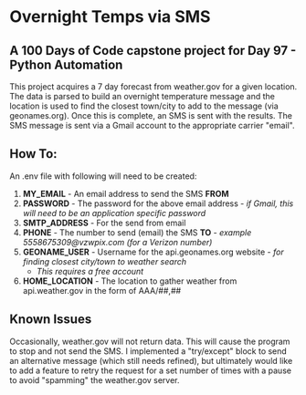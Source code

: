 # Overnight Temps via SMS

## A 100 Days of Code capstone project for Day 97 - Python Automation

This project acquires a 7 day forecast from weather.gov for a given location. The data is parsed to build an overnight temperature message and the location is used to find the closest town/city to add to the message (via geonames.org).  Once this is complete, an SMS is sent with the results. The SMS message is sent via a Gmail account to the appropriate carrier "email".

## How To:

An .env file with following will need to be created:
1. **MY_EMAIL** - An email address to send the SMS **FROM**
2. **PASSWORD** - The password for the above email address - *if Gmail, this will need to be an application specific password*
3. **SMTP_ADDRESS** - For the send from email
4. **PHONE** - The number to send (email) the SMS **TO** - *example 5558675309<span>@</span>vzwpix.com (for a Verizon number)*
5. **GEONAME_USER** - Username for the api.geonames.org website - *for finding closest city/town to weather search*
    * *This requires a free account*
6. **HOME_LOCATION** - The location to gather weather from api.weather.gov in the form of AAA/##,##

## Known Issues
Occasionally, weather.gov will not return data.  This will cause the program to stop and not send the SMS.  I implemented a "try/except" block to send an alternative message (which still needs refined), but ultimately would like to add a feature to retry the request for a set number of times with a pause to avoid "spamming" the weather.gov server.
